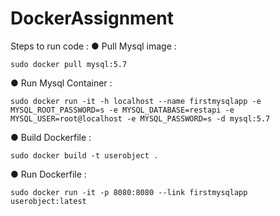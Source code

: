 # DockerAssignment

Steps to run code :
● Pull Mysql image :

    sudo docker pull mysql:5.7

● Run Mysql Container :
    
    sudo docker run -it -h localhost --name firstmysqlapp -e MYSQL_ROOT_PASSWORD=s -e MYSQL_DATABASE=restapi -e MYSQL_USER=root@localhost -e MYSQL_PASSWORD=s -d mysql:5.7
  
● Build Dockerfile :

    sudo docker build -t userobject .
    
● Run Dockerfile :

    sudo docker run -it -p 8080:8080 --link firstmysqlapp userobject:latest

